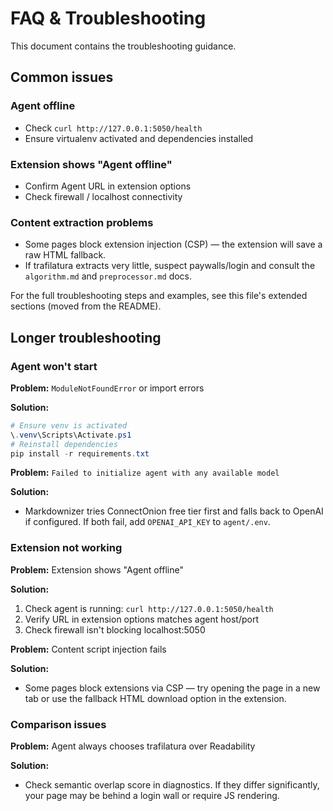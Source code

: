 # FAQ & Troubleshooting

This document contains the troubleshooting guidance.

## Common issues

### Agent offline
- Check `curl http://127.0.0.1:5050/health`
- Ensure virtualenv activated and dependencies installed

### Extension shows "Agent offline"
- Confirm Agent URL in extension options
- Check firewall / localhost connectivity

### Content extraction problems
- Some pages block extension injection (CSP) — the extension will save a raw HTML fallback.
- If trafilatura extracts very little, suspect paywalls/login and consult the `algorithm.md` and `preprocessor.md` docs.

For the full troubleshooting steps and examples, see this file's extended sections (moved from the README).

## Longer troubleshooting

### Agent won't start

**Problem:** `ModuleNotFoundError` or import errors

**Solution:**
```powershell
# Ensure venv is activated
\.venv\Scripts\Activate.ps1
# Reinstall dependencies
pip install -r requirements.txt
```

**Problem:** `Failed to initialize agent with any available model`

**Solution:**
- Markdownizer tries ConnectOnion free tier first and falls back to OpenAI if configured. If both fail, add `OPENAI_API_KEY` to `agent/.env`.

### Extension not working

**Problem:** Extension shows "Agent offline"

**Solution:**
1. Check agent is running: `curl http://127.0.0.1:5050/health`
2. Verify URL in extension options matches agent host/port
3. Check firewall isn't blocking localhost:5050

**Problem:** Content script injection fails

**Solution:**
- Some pages block extensions via CSP — try opening the page in a new tab or use the fallback HTML download option in the extension.

### Comparison issues

**Problem:** Agent always chooses trafilatura over Readability

**Solution:**
- Check semantic overlap score in diagnostics. If they differ significantly, your page may be behind a login wall or require JS rendering.

